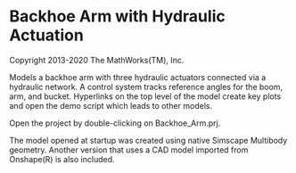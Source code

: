 # **Backhoe Arm with Hydraulic Actuation**
Copyright 2013-2020 The MathWorks(TM), Inc.

Models a backhoe arm with three hydraulic actuators connected via a
hydraulic network.  A control system tracks reference angles for
the boom, arm, and bucket. Hyperlinks on the top level of the model
create key plots and open the demo script which leads to other models.

Open the project by double-clicking on Backhoe_Arm.prj.

The model opened at startup was created using native Simscape Multibody
geometry.  Another version that uses a CAD model imported from Onshape(R)
is also included.

